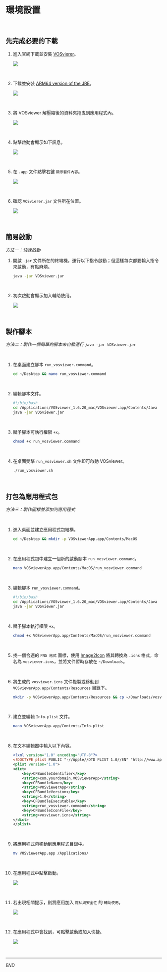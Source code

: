 # 環境設置

<br>

## 先完成必要的下載

1. 進入官網下載並安裝 [VOSvierer](https://www.vosviewer.com/download)。

    ![](images/img_02.png)

<br>

2. 下載並安裝 [ARM64 version of the JRE](https://www.java.com/en/download/)。

    ![](images/img_03.png)

<br>

3. 將 VOSviewer 解壓縮後的資料夾拖曳到應用程式內。

    ![](images/img_04.png)

<br>

4. 點擊啟動會顯示如下訊息。

    ![](images/img_05.png)

<br>

5. 在 `.app` 文件點擊右鍵 `顯示套件內容`。

    ![](images/img_06.png)

<br>

6. 確認 `VOSvierer.jar` 文件所在位置。

    ![](images/img_07.png)

<br>

## 簡易啟動

_方法一：快速啟動_

1. 開啟 `.jar` 文件所在的終端機，運行以下指令啟動；但這樣每次都要輸入指令來啟動，有點麻煩。

    ```bash
    java -jar VOSviewer.jar
    ```

<br>

2. 初次啟動會顯示加入輔助使用。

    ![](images/img_01.png)

<br>

## 製作腳本 

_方法二：製作一個簡單的腳本來自動運行 `java -jar VOSviewer.jar`_

<br>

1. 在桌面建立腳本 `run_vosviewer.command`。

    ```bash
    cd ~/Desktop && nano run_vosviewer.command
    ```

<br>

2. 編輯腳本文件。

    ```bash
    #!/bin/bash
    cd /Applications/VOSviewer_1.6.20_mac/VOSviewer.app/Contents/Java
    java -jar VOSviewer.jar
    ```

<br>

3. 賦予腳本可執行權限 `+x`。

    ```bash
    chmod +x run_vosviewer.command
    ```

<br>

4. 在桌面雙擊 `run_vosviewer.sh` 文件即可啟動 VOSviewer。

    ```bash
    ./run_vosviewer.sh
    ```

<br>

## 打包為應用程式包

_方法三：製作圖標並添加到應用程式_

<br>

1. 進入桌面並建立應用程式包結構。

    ```bash
    cd ~/Desktop && mkdir -p VOSviewerApp.app/Contents/MacOS
    ```

<br>

2. 在應用程式包中建立一個新的啟動腳本 `run_vosviewer.command`。

    ```bash
    nano VOSviewerApp.app/Contents/MacOS/run_vosviewer.command
    ```

<br>

3. 編輯腳本 `run_vosviewer.command`。

    ```bash
    #!/bin/bash
    cd /Applications/VOSviewer_1.6.20_mac/VOSviewer.app/Contents/Java
    java -jar VOSviewer.jar
    ```

<br>

4. 賦予腳本執行權限 `+x`。

    ```bash
    chmod +x VOSviewerApp.app/Contents/MacOS/run_vosviewer.command
    ```

<br>

5. 找一個合適的 `PNG 格式` 圖標，使用 [Image2Icon](https://img2icnsapp.com/) 將其轉換為 `.icns` 格式，命名為 `vosviewer.icns`，並將文件暫時存放在 `~/Downloads`。

<br>

6. 將生成的 `vosviewer.icns` 文件複製或移動到 `VOSviewerApp.app/Contents/Resources` 目錄下。

    ```bash
    mkdir -p VOSviewerApp.app/Contents/Resources && cp ~/Downloads/vosviewer.icns VOSviewerApp.app/Contents/Resources/
    ```

<br>

7. 建立並編輯 `Info.plist` 文件。

    ```bash
    nano VOSviewerApp.app/Contents/Info.plist
    ```

<br>

8. 在文本編輯器中輸入以下內容。

    ```xml
    <?xml version="1.0" encoding="UTF-8"?>
    <!DOCTYPE plist PUBLIC "-//Apple//DTD PLIST 1.0//EN" "http://www.apple.com/DTDs/PropertyList-1.0.dtd">
    <plist version="1.0">
    <dict>
        <key>CFBundleIdentifier</key>
        <string>com.yourdomain.VOSviewerApp</string>
        <key>CFBundleName</key>
        <string>VOSviewerApp</string>
        <key>CFBundleVersion</key>
        <string>1.0</string>
        <key>CFBundleExecutable</key>
        <string>run_vosviewer.command</string>
        <key>CFBundleIconFile</key>
        <string>vosviewer.icns</string>
    </dict>
    </plist>
    ```

<br>

9. 將應用程式包移動到應用程式目錄中。

    ```bash
    mv VOSviewerApp.app /Applications/
    ```

<br>

10. 在應用程式中點擊啟動。

    ![](images/img_08.png)

<br>

11. 若出現相關提示，則將應用加入 `隱私與安全性` 的 `輔助使用`。

    ![](images/img_09.png)

<br>

12. 在應用程式中會找到，可點擊啟動或加入快捷。

    ![](images/img_10.png)

<br>

___

_END_
